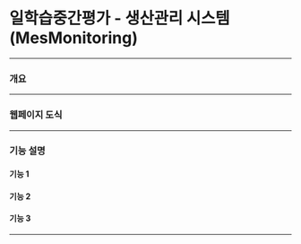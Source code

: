 # 일학습중간평가 - 생산관리 시스템 (MesMonitoring)
---------------------
### 개요

---------------------
### 웹페이지 도식

---------------------
### 기능 설명
#### 기능 1
#### 기능 2
#### 기능 3
---------------------
